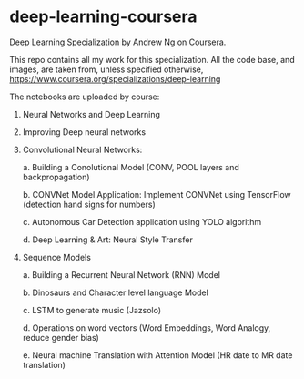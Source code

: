 # deep-learning-coursera
Deep Learning Specialization by Andrew Ng on Coursera.

This repo contains all my work for this specialization. All the code base, and images, are taken from, unless specified otherwise, <https://www.coursera.org/specializations/deep-learning>

The notebooks are uploaded by course:

1. Neural Networks and Deep Learning
2. Improving Deep neural networks
3. Convolutional Neural Networks:

    a. Building a Conolutional Model (CONV, POOL layers and backpropagation)
  
    b. CONVNet Model Application: Implement CONVNet using TensorFlow (detection hand signs for numbers)
  
    c. Autonomous Car Detection application using YOLO algorithm
  
    d. Deep Learning & Art: Neural Style Transfer
  
4. Sequence Models

    a. Building a Recurrent Neural Network (RNN) Model 
  
    b. Dinosaurs and Character level language Model
  
    c. LSTM to generate music (Jazsolo)
  
    d. Operations on word vectors (Word Embeddings, Word Analogy, reduce gender bias)
    
    e. Neural machine Translation with Attention Model (HR date to MR date translation)
